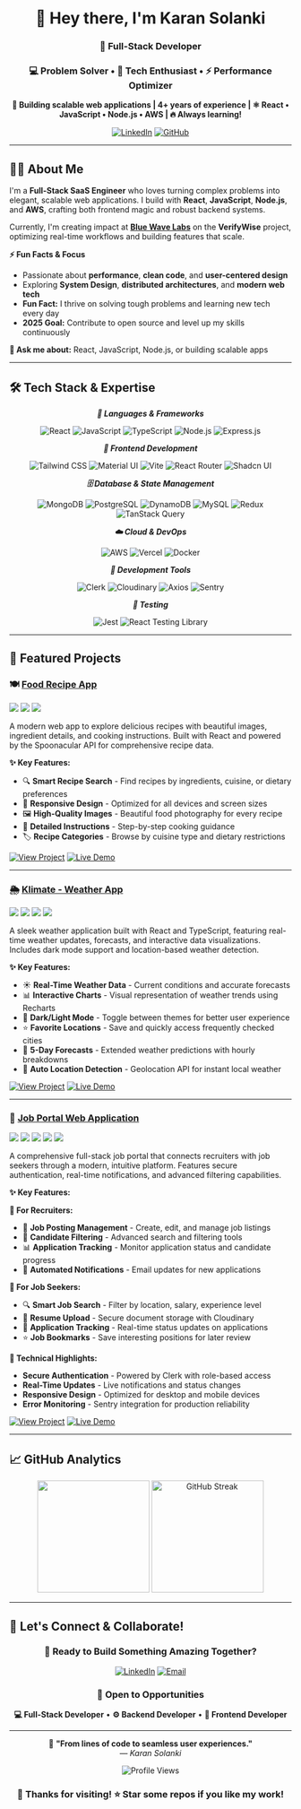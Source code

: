 <div align="center">
  
  # 👋 Hey there, I'm Karan Solanki
  
  ### 🚀 Full-Stack Developer
  ### 💻 Problem Solver • 🌟 Tech Enthusiast • ⚡ Performance Optimizer
  
   **🎯 Building scalable web applications | 4+ years of experience | ⚛️ React • JavaScript • Node.js • AWS | 🔥 Always learning!**
  
</div>

<div align="center">
  
  [![LinkedIn](https://img.shields.io/badge/LinkedIn-0077B5?style=for-the-badge&logo=linkedin&logoColor=white&labelColor=0077B5)](https://www.linkedin.com/in/solan117)
  [![GitHub](https://img.shields.io/badge/GitHub-181717?style=for-the-badge&logo=github&logoColor=white&labelColor=181717)](https://github.com/solan117)
  
</div>

---

## 👨‍💻 **About Me**

I'm a **Full-Stack SaaS Engineer** who loves turning complex problems into elegant, scalable web applications. I build with **React**, **JavaScript**, **Node.js**, and **AWS**, crafting both frontend magic and robust backend systems.

Currently, I'm creating impact at **[Blue Wave Labs](https://bluewavelabs.ca/)** on the **VerifyWise** project, optimizing real-time workflows and building features that scale.

**⚡ Fun Facts & Focus**
- Passionate about **performance**, **clean code**, and **user-centered design**
- Exploring **System Design**, **distributed architectures**, and **modern web tech**
- **Fun Fact:** I thrive on solving tough problems and learning new tech every day
- **2025 Goal:** Contribute to open source and level up my skills continuously

**💬 Ask me about:** React, JavaScript, Node.js, or building scalable apps

---

## 🛠️ **Tech Stack & Expertise**

<div align="center">

***🎯 Languages & Frameworks***

![React](https://img.shields.io/badge/React_18-20232A?style=for-the-badge&logo=react&logoColor=61DAFB)
![JavaScript](https://img.shields.io/badge/JavaScript_ES6+-F7DF1E?style=for-the-badge&logo=javascript&logoColor=black)
![TypeScript](https://img.shields.io/badge/TypeScript-007ACC?style=for-the-badge&logo=typescript&logoColor=white)
![Node.js](https://img.shields.io/badge/Node.js-43853D?style=for-the-badge&logo=node.js&logoColor=white)
![Express.js](https://img.shields.io/badge/Express.js-404D59?style=for-the-badge&logo=express&logoColor=white)

***🎨 Frontend Development***

![Tailwind CSS](https://img.shields.io/badge/Tailwind_CSS-38B2AC?style=for-the-badge&logo=tailwind-css&logoColor=white)
![Material UI](https://img.shields.io/badge/Material_UI-007FFF?style=for-the-badge&logo=mui&logoColor=white)
![Vite](https://img.shields.io/badge/Vite-646CFF?style=for-the-badge&logo=vite&logoColor=white)
![React Router](https://img.shields.io/badge/React_Router-CA4245?style=for-the-badge&logo=react-router&logoColor=white)
![Shadcn UI](https://img.shields.io/badge/Shadcn_UI-000000?style=for-the-badge&logo=shadcnui&logoColor=white)

***🗄️ Database & State Management***

![MongoDB](https://img.shields.io/badge/MongoDB-4EA94B?style=for-the-badge&logo=mongodb&logoColor=white)
![PostgreSQL](https://img.shields.io/badge/PostgreSQL-316192?style=for-the-badge&logo=postgresql&logoColor=white)
![DynamoDB](https://img.shields.io/badge/Amazon%20DynamoDB-4053D6?style=for-the-badge&logo=Amazon%20DynamoDB&logoColor=white)
![MySQL](https://img.shields.io/badge/MySQL-00000F?style=for-the-badge&logo=mysql&logoColor=white)
![Redux](https://img.shields.io/badge/Redux-764ABC?style=for-the-badge&logo=redux&logoColor=white)
![TanStack Query](https://img.shields.io/badge/TanStack_Query-FF4154?style=for-the-badge&logo=react-query&logoColor=white)

***☁️ Cloud & DevOps***

![AWS](https://img.shields.io/badge/AWS-232F3E?style=for-the-badge&logo=amazon-aws&logoColor=white)
![Vercel](https://img.shields.io/badge/Vercel-000000?style=for-the-badge&logo=vercel&logoColor=white)
![Docker](https://img.shields.io/badge/Docker-2496ED?style=for-the-badge&logo=docker&logoColor=white)

***🔧 Development Tools***

![Clerk](https://img.shields.io/badge/Clerk-6C47FF?style=for-the-badge&logo=clerk&logoColor=white)
![Cloudinary](https://img.shields.io/badge/Cloudinary-3448C5?style=for-the-badge&logo=cloudinary&logoColor=white)
![Axios](https://img.shields.io/badge/Axios-5A29E4?style=for-the-badge&logo=axios&logoColor=white)
![Sentry](https://img.shields.io/badge/Sentry-362D59?style=for-the-badge&logo=sentry&logoColor=white)

***🧪 Testing***

![Jest](https://img.shields.io/badge/Jest-323330?style=for-the-badge&logo=Jest&logoColor=white)
![React Testing Library](https://img.shields.io/badge/Testing_Library-E33332?style=for-the-badge&logo=testing-library&logoColor=white)

</div>

---

## 🚀 Featured Projects

### 🍽️ [Food Recipe App](https://github.com/solan117/food-app)

<div align="left">
  <img src="https://img.shields.io/badge/React-20232A?style=for-the-badge&logo=react&logoColor=61DAFB" />
  <img src="https://img.shields.io/badge/Spoonacular_API-FF6B35?style=for-the-badge&logo=api&logoColor=white" />
  <img src="https://img.shields.io/badge/CSS_Modules-1572B6?style=for-the-badge&logo=css3&logoColor=white" />
</div>

A modern web app to explore delicious recipes with beautiful images, ingredient details, and cooking instructions. Built with React and powered by the Spoonacular API for comprehensive recipe data.

**✨ Key Features:**
- 🔍 **Smart Recipe Search** - Find recipes by ingredients, cuisine, or dietary preferences
- 📱 **Responsive Design** - Optimized for all devices and screen sizes
- 🖼️ **High-Quality Images** - Beautiful food photography for every recipe
- 📄 **Detailed Instructions** - Step-by-step cooking guidance
- 🏷️ **Recipe Categories** - Browse by cuisine type and dietary restrictions

[![View Project](https://img.shields.io/badge/🔗_View_Project-FF5722?style=for-the-badge&logoColor=white)](https://github.com/solan117/food-app)
[![Live Demo](https://img.shields.io/badge/🌐_Live_Demo-4CAF50?style=for-the-badge&logoColor=white)](https://food-app-phi-three.vercel.app/)

---

### 🌦️ [Klimate - Weather App](https://github.com/solan117/weather_app)

<div align="left">
  <img src="https://img.shields.io/badge/React-20232A?style=for-the-badge&logo=react&logoColor=61DAFB" />
  <img src="https://img.shields.io/badge/TypeScript-007ACC?style=for-the-badge&logo=typescript&logoColor=white" />
  <img src="https://img.shields.io/badge/Tailwind_CSS-38B2AC?style=for-the-badge&logo=tailwind-css&logoColor=white" />
  <img src="https://img.shields.io/badge/OpenWeatherMap-EB6E4B?style=for-the-badge&logo=weatherapi&logoColor=white" />
</div>

A sleek weather application built with React and TypeScript, featuring real-time weather updates, forecasts, and interactive data visualizations. Includes dark mode support and location-based weather detection.

**✨ Key Features:**
- ☀️ **Real-Time Weather Data** - Current conditions and accurate forecasts
- 📊 **Interactive Charts** - Visual representation of weather trends using Recharts
- 🌙 **Dark/Light Mode** - Toggle between themes for better user experience
- ⭐ **Favorite Locations** - Save and quickly access frequently checked cities
- 📱 **5-Day Forecasts** - Extended weather predictions with hourly breakdowns
- 📍 **Auto Location Detection** - Geolocation API for instant local weather

[![View Project](https://img.shields.io/badge/🔗_View_Project-FF5722?style=for-the-badge&logoColor=white)](https://github.com/solan117/weather_app)
[![Live Demo](https://img.shields.io/badge/🌐_Live_Demo-4CAF50?style=for-the-badge&logoColor=white)](https://weatherapp-psi-three.vercel.app/)

---

### 💼 [Job Portal Web Application](https://github.com/solan117/Job-Board)

<div align="left">
  <img src="https://img.shields.io/badge/React-20232A?style=for-the-badge&logo=react&logoColor=61DAFB" />
  <img src="https://img.shields.io/badge/Node.js-43853D?style=for-the-badge&logo=node.js&logoColor=white" />
  <img src="https://img.shields.io/badge/Express.js-404D59?style=for-the-badge&logo=express&logoColor=white" />
  <img src="https://img.shields.io/badge/MongoDB-4EA94B?style=for-the-badge&logo=mongodb&logoColor=white" />
  <img src="https://img.shields.io/badge/Clerk-6C47FF?style=for-the-badge&logo=clerk&logoColor=white" />
</div>

A comprehensive full-stack job portal that connects recruiters with job seekers through a modern, intuitive platform. Features secure authentication, real-time notifications, and advanced filtering capabilities.

**✨ Key Features:**

**👔 For Recruiters:**
- 📝 **Job Posting Management** - Create, edit, and manage job listings
- 👥 **Candidate Filtering** - Advanced search and filtering tools
- 📊 **Application Tracking** - Monitor application status and candidate progress
- 📧 **Automated Notifications** - Email updates for new applications

**🎯 For Job Seekers:**
- 🔍 **Smart Job Search** - Filter by location, salary, experience level
- 📄 **Resume Upload** - Secure document storage with Cloudinary
- 📱 **Application Tracking** - Real-time status updates on applications
- ⭐ **Job Bookmarks** - Save interesting positions for later review

**🔐 Technical Highlights:**
- **Secure Authentication** - Powered by Clerk with role-based access
- **Real-Time Updates** - Live notifications and status changes
- **Responsive Design** - Optimized for desktop and mobile devices
- **Error Monitoring** - Sentry integration for production reliability

[![View Project](https://img.shields.io/badge/🔗_View_Project-FF5722?style=for-the-badge&logoColor=white)](https://github.com/solan117/Job-Board)
[![Live Demo](https://img.shields.io/badge/🌐_Live_Demo-4CAF50?style=for-the-badge&logoColor=white)](https://job-board-client-amber.vercel.app/)

---

## 📈 **GitHub Analytics**

<div align="center">

<img height="200" src="https://github-readme-stats.vercel.app/api?username=solan117&show_icons=true&theme=radical&include_all_commits=true&count_private=true&border_radius=20&border_color=58A6FF"/>
<img height="200" src="https://github-readme-streak-stats.herokuapp.com/?user=solan117&theme=radical&hide_border=false&border_radius=20&background=0D1117&border=58A6FF" alt="GitHub Streak" />

</div>

---

## 🤝 **Let's Connect & Collaborate!**

<div align="center">

### 💼 Ready to Build Something Amazing Together?

[![LinkedIn](https://img.shields.io/badge/💼_LinkedIn-Connect-0077B5?style=for-the-badge&logo=linkedin&logoColor=white)](https://www.linkedin.com/in/solan117)
[![Email](https://img.shields.io/badge/📧_Email-Get_In_Touch-D14836?style=for-the-badge&logo=gmail&logoColor=white)](mailto:solankikaran090@gmail.com)

### 🚀 **Open to Opportunities**

**💻 Full-Stack Developer** • **⚙️ Backend Developer** • **🎨 Frontend Developer**

---

💫 **"From lines of code to seamless user experiences."**  
*— Karan Solanki*


![Profile Views](https://komarev.com/ghpvc/?username=solan117&label=Profile%20views&color=brightgreen&style=for-the-badge)

### 🙏 Thanks for visiting! ⭐ Star some repos if you like my work!

</div>  
